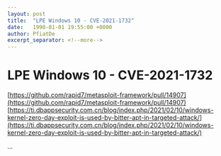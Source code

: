 ```yaml
---
layout: post
title:  "LPE Windows 10 - CVE-2021-1732"
date:   1990-01-01 19:55:00 +0000
author: PfiatDe
excerpt_separator: <!--more-->
---
```


# LPE Windows 10 - CVE-2021-1732
[https://github.com/rapid7/metasploit-framework/pull/14907](https://github.com/rapid7/metasploit-framework/pull/14907)
[https://ti.dbappsecurity.com.cn/blog/index.php/2021/02/10/windows-kernel-zero-day-exploit-is-used-by-bitter-apt-in-targeted-attack/](https://ti.dbappsecurity.com.cn/blog/index.php/2021/02/10/windows-kernel-zero-day-exploit-is-used-by-bitter-apt-in-targeted-attack/)

...
<!--more-->
